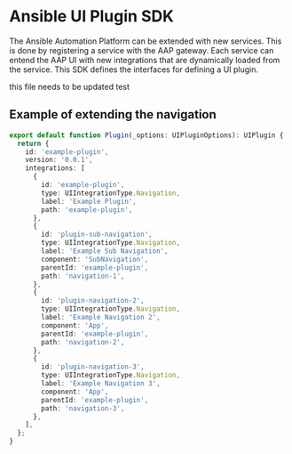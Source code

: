 # Ansible UI Plugin SDK

The Ansible Automation Platform can be extended with new services.
This is done by registering a service with the AAP gateway.
Each service can entend the AAP UI with new integrations that are dynamically loaded from the service.
This SDK defines the interfaces for defining a UI plugin.

this file needs to be updated test

## Example of extending the navigation

```typescript
export default function Plugin(_options: UIPluginOptions): UIPlugin {
  return {
    id: 'example-plugin',
    version: '0.0.1',
    integrations: [
      {
        id: 'example-plugin',
        type: UIIntegrationType.Navigation,
        label: 'Example Plugin',
        path: 'example-plugin',
      },
      {
        id: 'plugin-sub-navigation',
        type: UIIntegrationType.Navigation,
        label: 'Example Sub Navigation',
        component: 'SubNavigation',
        parentId: 'example-plugin',
        path: 'navigation-1',
      },
      {
        id: 'plugin-navigation-2',
        type: UIIntegrationType.Navigation,
        label: 'Example Navigation 2',
        component: 'App',
        parentId: 'example-plugin',
        path: 'navigation-2',
      },
      {
        id: 'plugin-navigation-3',
        type: UIIntegrationType.Navigation,
        label: 'Example Navigation 3',
        component: 'App',
        parentId: 'example-plugin',
        path: 'navigation-3',
      },
    ],
  };
}
```
